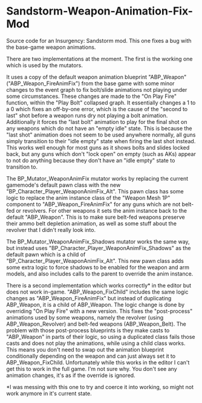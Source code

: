 # Sandstorm-Weapon-Animation-Fix-Mod
Source code for an Insurgency: Sandstorm mod. This one fixes a bug with the base-game weapon animations.

There are two implementations at the moment. The first is the working one which is used by the mutators. 

It uses a copy of the default weapon animation blueprint "ABP_Weapon" ("ABP_Weapon_FireAnimFix") from the base game with some minor changes to the event graph to fix bolt/slide animations not playing under some circumstances.
These changes are made to the "On Play Fire" function, within the "Play Bolt" collapsed graph. It essentially changes a 1 to a 0 which fixes an off-by-one error, which is the cause of the "second to last" shot before a weapon runs dry not playing a bolt animation.
Additionally it forces the "last bolt" animation to play for the final shot on any weapons which do not have an "empty idle" state. This is because the "last shot" animation does not seem to be used anywhere normally, all guns simply transition to their "idle empty" state when firing the last shot instead. This works well enough for most guns as it shows bolts and slides locked back, but any guns which don't "lock open" on empty (such as AKs) appear to not do anything because they don't have an "idle empty" state to transition to.

The BP_Mutator_WeaponAnimFix mutator works by replacing the current gamemode's default pawn class with the new "BP_Character_Player_WeaponAnimFix_Alt". This pawn class has some logic to replace the anim instance class of the "Weapon Mesh 1P" component to "ABP_Weapon_FireAnimFix" for any guns which are not belt-fed or revolvers. For other weapons it sets the anim instance back to the default "ABP_Weapon". This is to make sure belt-fed weapons preserve their ammo belt depletion animation, as well as some stuff about the revolver that I didn't really look into.

The BP_Mutator_WeaponAnimFix_Shadows mutator works the same way, but instead uses "BP_Character_Player_WeaponAnimFix_Shadows" as the default pawn which is a child of "BP_Character_Player_WeaponAnimFix_Alt". This new pawn class adds some extra logic to force shadows to be enabled for the weapon and arm models, and also includes calls to the parent to override the anim instance.

There is a second implementation which works correctly* in the editor but does not work in-game. "ABP_Weapon_FixChild" includes the same logic changes as "ABP_Weapon_FireAnimFix" but instead of duplicating ABP_Weapon, it is a child of ABP_Weapon. The logic change is done by overriding "On Play Fire" with a new version. This fixes the "post-process" animations used by some weapons, namely the revolver (using ABP_Weapon_Revolver) and belt-fed weapons (ABP_Weapon_Belt). The problem with those post-process blueprints is they make casts to "ABP_Weapon" in parts of their logic, so using a duplicated class fails those casts and does not play the animations, while using a child class works. This means you don't need to swap out the animation blueprint conditionally depending on the weapon and can just always set it to ABP_Weapon_FixChild. Unfortunately while this works in the editor I can't get this to work in the full game. I'm not sure why. You don't see any animation changes, it's as if the override is ignored.

*I was messing with this one to try and coerce it into working, so might not work anymore in it's current state.